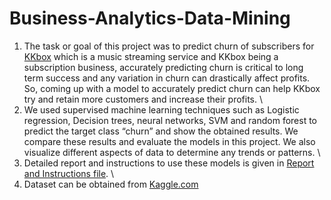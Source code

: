 # Business-Analytics-Data-Mining
1. The task or goal of this project was to predict churn of subscribers for [KKbox](https://www.kaggle.com/c/kkbox-churn-prediction-challenge)  which is a music streaming service and KKbox being a subscription business, accurately predicting churn is critical to long term success and any variation in churn can drastically affect profits. So, coming up with a model to accurately predict churn can help KKbox try and retain more customers and increase their profits.
\
2. We used supervised machine learning techniques such as Logistic regression, Decision trees, neural networks, SVM and random forest to predict the target class “churn” and show the obtained results. We compare these results and evaluate the models in this project. We also visualize different aspects of data to determine any trends or patterns.
\
3. Detailed report and instructions to use these models is given in [Report and Instructions file](https://github.com/chetankm1992/Business-Analytics-Data-Mining/blob/master/Report%20and%20Instructions.pdf).
\
4. Dataset can be obtained from [Kaggle.com](https://www.kaggle.com/c/kkbox-churn-prediction-challenge/data)
